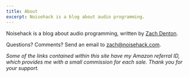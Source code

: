 ```yaml
---
title: About
excerpt: Noisehack is a blog about audio programming.
---
```


Noisehack is a blog about audio programming, written by [Zach Denton][].

Questions? Comments? Send an email to <zach@noisehack.com>.

*Some of the links contained within this site have my Amazon referral
ID, which provides me with a small commission for each sale. Thank you
for your support.*

  [Zach Denton]: http://zacharydenton.com/
